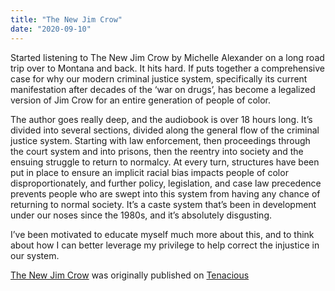 ```yaml
---
title: "The New Jim Crow"
date: "2020-09-10"
---
```


Started listening to The New Jim Crow by Michelle Alexander on a long road trip over to Montana and back. It hits hard. If puts together a comprehensive case for why our modern criminal justice system, specifically its current manifestation after decades of the ‘war on drugs’, has become a legalized version of Jim Crow for an entire generation of people of color.

The author goes really deep, and the audiobook is over 18 hours long. It’s divided into several sections, divided along the general flow of the criminal justice system. Starting with law enforcement, then proceedings through the court system and into prisons, then the reentry into society and the ensuing struggle to return to normalcy. At every turn, structures have been put in place to ensure an implicit racial bias impacts people of color disproportionately, and further policy, legislation, and case law precedence prevents people who are swept into this system from having any chance of returning to normal society. It’s a caste system that’s been in development under our noses since the 1980s, and it’s absolutely disgusting.

I’ve been motivated to educate myself much more about this, and to think about how I can better leverage my privilege to help correct the injustice in our system.

[The New Jim Crow](http://www.tenacious-lee.com/tl_blog/blog/2020/09/09/the-new-jim-crow/ "Go to the original post.") was originally published on [Tenacious](http://www.tenacious-lee.com/tl_blog)
